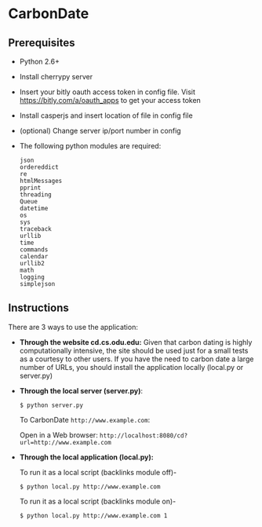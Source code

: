 # CarbonDate

## Prerequisites

* Python 2.6+
* Install cherrypy server
* Insert your bitly oauth access token in config file. Visit https://bitly.com/a/oauth_apps to get your access token
* Install casperjs and insert location of file in config file
* (optional) Change server ip/port number in config
* The following python modules are required:

    ```
	json
	ordereddict
	re
	htmlMessages
	pprint
	threading
	Queue
	datetime
	os
	sys
	traceback
	urllib
	time
	commands
	calendar
	urllib2
	math
	logging
	simplejson
	```

## Instructions

There are 3 ways to use the application:

* **Through the website cd.cs.odu.edu:** Given that carbon dating is highly computationally intensive, the site should be used just for a small tests as a courtesy to other users. If you have the need to carbon date a large number of URLs, you should install the application locally (local.py or server.py)

* **Through the local server (server.py)**:

	```
	$ python server.py
	```
    
	To CarbonDate `http://www.example.com`:

	Open in a Web browser: `http://localhost:8080/cd?url=http://www.example.com`

* **Through the local application (local.py):**

	To run it as a local script (backlinks module off)-

	```
	$ python local.py http://www.example.com
	```

	To run it as a local script (backlinks module on)-

	```
	$ python local.py http://www.example.com 1
	```
